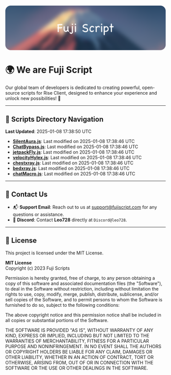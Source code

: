 ![Banner](.github/b.webp)

# 🌍 **We are Fuji Script**

Our global team of developers is dedicated to creating powerful, open-source scripts for Rise Client, designed to enhance your experience and unlock new possibilities! 🌟

---
<!-- SCRIPTS_NAVIGATION_START -->
## 📂 **Scripts Directory Navigation**

**Last Updated**: 2025-01-08 17:38:50 UTC

- **[SilentAura.js](scripts/SilentAura.js)**: Last modified on 2025-01-08 17:38:46 UTC
- **[ChatBypass.js](scripts/ChatBypass.js)**: Last modified on 2025-01-08 17:38:46 UTC
- **[jetpackFly.js](scripts/jetpackFly.js)**: Last modified on 2025-01-08 17:38:46 UTC
- **[velocityHylex.js](scripts/velocityHylex.js)**: Last modified on 2025-01-08 17:38:46 UTC
- **[chestxray.js](scripts/chestxray.js)**: Last modified on 2025-01-08 17:38:46 UTC
- **[bedxray.js](scripts/bedxray.js)**: Last modified on 2025-01-08 17:38:46 UTC
- **[chatMacro.js](scripts/chatMacro.js)**: Last modified on 2025-01-08 17:38:46 UTC

<!-- SCRIPTS_NAVIGATION_END -->

---

## 💬 **Contact Us**  
- 📬 **Support Email**: Reach out to us at [support@fujiscript.com](mailto:support@fujiscript.com) for any questions or assistance.  
- 💬 **Discord**: Contact **Leo728** directly at `Discord@leo728`.

---

## 📜 **License**

This project is licensed under the MIT License.  

**MIT License**  
Copyright (c) 2023 Fuji Scripts  

Permission is hereby granted, free of charge, to any person obtaining a copy of this software and associated documentation files (the "Software"), to deal in the Software without restriction, including without limitation the rights to use, copy, modify, merge, publish, distribute, sublicense, and/or sell copies of the Software, and to permit persons to whom the Software is furnished to do so, subject to the following conditions:  

The above copyright notice and this permission notice shall be included in all copies or substantial portions of the Software.  

THE SOFTWARE IS PROVIDED "AS IS", WITHOUT WARRANTY OF ANY KIND, EXPRESS OR IMPLIED, INCLUDING BUT NOT LIMITED TO THE WARRANTIES OF MERCHANTABILITY, FITNESS FOR A PARTICULAR PURPOSE AND NONINFRINGEMENT. IN NO EVENT SHALL THE AUTHORS OR COPYRIGHT HOLDERS BE LIABLE FOR ANY CLAIM, DAMAGES OR OTHER LIABILITY, WHETHER IN AN ACTION OF CONTRACT, TORT OR OTHERWISE, ARISING FROM, OUT OF OR IN CONNECTION WITH THE SOFTWARE OR THE USE OR OTHER DEALINGS IN THE SOFTWARE.  
